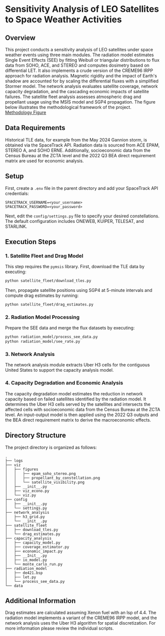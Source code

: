 # Sensitivity Analysis of LEO Satellites to Space Weather Activities

## Overview

This project conducts a sensitivity analysis of LEO satellites under space weather events using three main modules. The radiation model estimates Single Event Effects (SEE) by fitting Weibull or triangular distributions to flux data from SOHO, ACE, and STEREO and computes dosimetry based on differential LET. It also implements a crude version of the CREME96 IRPP approach for radiation analysis. Magnetic rigidity and the impact of Earth's shadow are accounted for by scaling the differential fluxes with a simplified Stormer model. The network analysis evaluates satellite coverage, network capacity degradation, and the cascading economic impacts of satellite failures. The satellite fleet analysis assesses atmospheric drag and propellant usage using the MSIS model and SGP4 propagation. The figure below illustrates the methodological framework of the project.  
[Methodology Figure](viz/figures/box.png)

## Data Requirements

Historical TLE data, for example from the May 2024 Gannion storm, is obtained via the SpaceTrack API. Radiation data is sourced from ACE EPAM, STEREO A, and SOHO ERNE. Additionally, socioeconomic data from the Census Bureau at the ZCTA level and the 2022 Q3 BEA direct requirement matrix are used for economic analysis.

## Setup

First, create a `.env` file in the parent directory and add your SpaceTrack API credentials:

```env
SPACETRACK_USERNAME=<your_username>
SPACETRACK_PASSWORD=<your_password>
```

Next, edit the `config/settings.py` file to specify your desired constellations. The default configuration includes ONEWEB, KUIPER, TELESAT, and STARLINK.

## Execution Steps

### 1. Satellite Fleet and Drag Model

This step requires the `pymsis` library. First, download the TLE data by executing:

```bash
python satellite_fleet/download_tles.py
```

Then, propagate satellite positions using SGP4 at 5-minute intervals and compute drag estimates by running:

```bash
python satellite_fleet/drag_estimates.py
```

### 2. Radiation Model Processing

Prepare the SEE data and merge the flux datasets by executing:

```bash
python radiation_model/process_see_data.py
python radiation_model/see_rate.py
```

### 3. Network Analysis

The network analysis module extracts Uber H3 cells for the contiguous United States to support the capacity analysis model.

### 4. Capacity Degradation and Economic Analysis

The capacity degradation model estimates the reduction in network capacity based on failed satellites identified by the radiation model. It determines the Uber H3 cells served by the satellites and intersects the affected cells with socioeconomic data from the Census Bureau at the ZCTA level. An input-output model is then applied using the 2022 Q3 outputs and the BEA direct requirement matrix to derive the macroeconomic effects.

## Directory Structure

The project directory is organized as follows:

```
.
├── logs
├── viz
│   ├── figures
│   │   ├── epam_soho_stereo.png
│   │   ├── propellant_by_constellation.png
│   │   └── satellite_visibility.png
│   ├── __init__.py
│   ├── viz_econo.py
│   └── viz.py
├── config
│   ├── __init__.py
│   └── settings.py
├── network_analysis
│   ├── h3_grid.py
│   └── __init__.py
├── satellite_fleet
│   ├── download_tles.py
│   └── drag_estimates.py
├── capacity_analysis
│   ├── capacity_model.py
│   ├── coverage_estimator.py
│   ├── economic_impact.py
│   ├── __Init__.py
│   ├── io_model.py
│   └── monte_carlo_run.py
├── radiation_model
│   ├── de421.bsp
│   ├── let.py
│   └── process_see_data.py
└── data
```

## Additional Information

Drag estimates are calculated assuming Xenon fuel with an Isp of 4.4. The radiation model implements a variant of the CREME96 IRPP model, and the network analysis uses the Uber H3 algorithm for spatial discretization. For more information please review the individual scripts.
